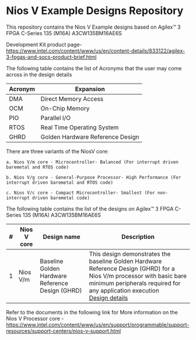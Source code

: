 # Nios V Example Designs Repository

This repository contains the Nios V Example designs based on Agilex™ 3 FPGA C-Series 135 (M16A) A3CW135BM16AE6S

Development Kit product page- https://www.intel.com/content/www/us/en/content-details/833122/agilex-3-fpgas-and-socs-product-brief.html 

The following table contains the list of Acronyms that the user may come across in the design details

| Acronym | Expansion |
| --- | ------ |
| DMA | Direct Memory Access |
| OCM | On-Chip Memory |
| PIO | Parallel I/O |
| RTOS | Real Time Operating System |
| GHRD | Golden Hardware Reference Design |

There are three variants of the NiosV core:
    
    a. Nios V/m core - Microcontroller- Balanced (For interrupt driven baremetal and RTOS code)
    
    b. Nios V/g core - General-Purpose Processor- High Performance (For interrupt driven baremetal and RTOS code)

    c. Nios V/c core - Compact Microcontroller- Smallest (For non-interrupt driven baremetal code)


The following table contains the list of the designs on Agilex™ 3 FPGA C-Series 135 (M16A) A3CW135BM16AE6S

| # | Nios V core | Design name | Description |
| - | --- | ------ | ----------- |
| 1 | Nios V/m | Baseline Golden Hardware Reference Design (GHRD) | This design demonstrates the baseline Golden Hardware Reference Design (GHRD) for a Nios V/m processor with basic bare minimum peripherals required for any application execution <br>[Design details](niosv_m/baseline_ghrd/docs/Nios_Vm_Processor_Baseline_GHRD_Design_on_Agilex_3_FPGA.md)


Refer to the documents in the following link for More information on the Nios V Processor core - [https://www.intel.com/content/www/us/en/support/programmable/support-resources/support-centers/nios-v-support.html ](https://www.intel.com/content/www/us/en/support/programmable/support-resources/support-centers/nios-v-support.html#introtext_1506028531_1693475107)
